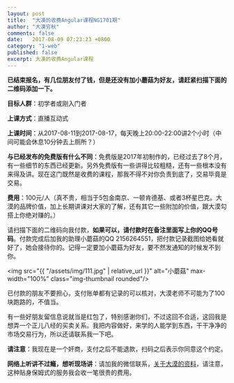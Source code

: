 ```yaml
---
layout: post
title:  "大漠的收费Angular课程NG1701期"
author: "大漠穷秋"
comments: false
date:   2017-08-09 07:23:23 +0800
category: "1-web"
published: false
excerpt: 大漠的收费Angular课程
---
```

**已结束报名，有几位朋友付了钱，但是还没有加小蘑菇为好友，请赶紧扫描下面的二维码添加一下。**

**目标人群**：初学者或刚入门者

**上课方式**：直播互动式

**上课时间**：从2017-08-11到2017-08-17，每天晚上20:00-22:00讲2个小时（中间可能会休息10分钟去上厕所？）

**与已经发布的免费版有什么不同**：免费版是2017年初制作的，已经过去了8个月，有一些细节的东西已经更新。另外免费版有一些讲得比较粗糙，还有一些根本没有来得及讲。现在这门既然是收费的课程，那我不得不对你负责到底了，交易毕竟是交易。

**费用**：100元/人（真不贵，相当于5包金南京、一顿肯德基、或者3杯星巴克。大漠的品牌价值，加上长期讲课对大家的了解，还有其它一些附加的价值，跟大漠勾搭上你绝对赚的。）

请扫描下面的二维码向我付款，**如果可以，请付款时在备注里面写上你的QQ号码**。付款完成后加我的助理小蘑菇的QQ 2156264551，把付款记录截图给她看就好了，她会接待你的。记得一定要加小蘑菇为好友，要不然发通知的时候发不到你。

<img src="{{ "/assets/img/111.jpg" | relative_url }}" alt="小蘑菇" max-width="100%" class="img-thumbnail rounded"/>

已付款的朋友不要担心，支付账单都有记录的可以核对，大漠老师不可能为了100块跑路的，不值当。

有一些好朋友留信息说就当是红包了，特别感谢你们，不过这回不合适，这回我是想弄一个正儿八经的买卖关系。我把内容做好，来学的人能学到东西，干干净净的市场交易行为，所以还请联系我一下吧。

**请注意**：我现在是一个奸商，支付之后不能退款，扫码之后表示你同意这个约定。

**网络上听讲不过瘾，想听现场讲**：请加我的微信联系，<a href="https://damoqiongqiu.github.io/about/index.html" target="_blank">关于大漠的资料</a>，请注意，这种贴身保姆式的服务我会收一笔很贵的费用。